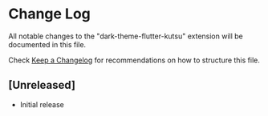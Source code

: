 # Change Log

All notable changes to the "dark-theme-flutter-kutsu" extension will be documented in this file.

Check [Keep a Changelog](http://keepachangelog.com/) for recommendations on how to structure this file.

## [Unreleased]

- Initial release
